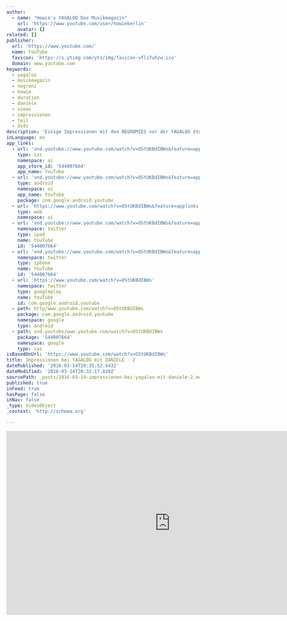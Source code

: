```yaml
---
author:
  - name: "Howie's YAGALOO Das Musikmagazin"
    url: 'https://www.youtube.com/user/howieberlin'
    avatar: {}
related: []
publisher:
  url: 'https://www.youtube.com/'
  name: YouTube
  favicon: 'https://s.ytimg.com/yts/img/favicon-vflz7uhzw.ico'
  domain: www.youtube.com
keywords:
  - yagaloo
  - musikmagazin
  - negroni
  - howie
  - duration
  - daniele
  - views
  - impressionen
  - teil
  - dsds
description: 'Einige Impressionen mit den NEGROMIES vor der YAGALOO Studio Tür... mit DANIELE NEGRONI ;) - Abonniere den Kanal! http://www.youtube.com/subscription_center?add_user=howieberlin http://www.yagaloo.com - YAGALOO - das preisgekrönte Musikmagazin bietet wöchentlich auf mehreren Regional-TV-Sendern rund eine halbe Stunde Programm zum aktuellen Musikgeschehen.'
inLanguage: en
app_links:
  - url: 'vnd.youtube://www.youtube.com/watch?v=OStUKBdIBWs&feature=applinks'
    type: ios
    namespace: ai
    app_store_id: '544007664'
    app_name: YouTube
  - url: 'vnd.youtube://www.youtube.com/watch?v=OStUKBdIBWs&feature=applinks'
    type: android
    namespace: ai
    app_name: YouTube
    package: com.google.android.youtube
  - url: 'https://www.youtube.com/watch?v=OStUKBdIBWs&feature=applinks'
    type: web
    namespace: ai
  - url: 'vnd.youtube://www.youtube.com/watch?v=OStUKBdIBWs&feature=applinks'
    namespace: twitter
    type: ipad
    name: YouTube
    id: '544007664'
  - url: 'vnd.youtube://www.youtube.com/watch?v=OStUKBdIBWs&feature=applinks'
    namespace: twitter
    type: iphone
    name: YouTube
    id: '544007664'
  - url: 'https://www.youtube.com/watch?v=OStUKBdIBWs'
    namespace: twitter
    type: googleplay
    name: YouTube
    id: com.google.android.youtube
  - path: http/www.youtube.com/watch?v=OStUKBdIBWs
    package: com.google.android.youtube
    namespace: google
    type: android
  - path: vnd.youtube/www.youtube.com/watch?v=OStUKBdIBWs
    package: '544007664'
    namespace: google
    type: ios
isBasedOnUrl: 'https://www.youtube.com/watch?v=OStUKBdIBWs'
title: Impressionen bei YAGALOO mit DANIELE - 2
datePublished: '2016-03-14T20:35:52.643Z'
dateModified: '2016-03-14T20:32:17.810Z'
sourcePath: _posts/2016-03-14-impressionen-bei-yagaloo-mit-daniele-2.md
published: true
inFeed: true
hasPage: false
inNav: false
_type: VideoObject
_context: 'http://schema.org'

---
```

<iframe src="https://cdn.embedly.com/widgets/media.html?src=https%3A%2F%2Fwww.youtube.com%2Fembed%2FOStUKBdIBWs%3Ffeature%3Doembed&amp;url=https%3A%2F%2Fwww.youtube.com%2Fwatch%3Fv%3DOStUKBdIBWs&amp;image=https%3A%2F%2Fi.ytimg.com%2Fvi%2FOStUKBdIBWs%2Fhqdefault.jpg&amp;key=b7d04c9b404c499eba89ee7072e1c4f7&amp;type=text%2Fhtml&amp;schema=youtube" width="854" height="480" scrolling="no" frameborder="0" allowfullscreen="allowfullscreen" style=""></iframe>